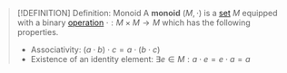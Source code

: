 >[!DEFINITION] Definition: Monoid
>A **monoid** $(M, \cdot)$ is a [set](../Set%20Theory/Set.md) $M$ equipped with a binary [operation](../Set%20Theory/Functions/Function.md) $\cdot: M \times M \to M$ which has the following properties.
>- Associativity: $(a \cdot b) \cdot c = a \cdot (b \cdot c)$
>- Existence of an identity element: $\exists e \in M: a \cdot e = e \cdot a = a$